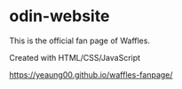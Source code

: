 # odin-website

This is the official fan page of Waffles.

Created with HTML/CSS/JavaScript

https://yeaung00.github.io/waffles-fanpage/
